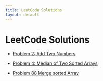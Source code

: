 ```yaml
---
title: LeetCode Solutions
layout: default
---
```


# LeetCode Solutions

- [Problem 2: Add Two Numbers](https://psharp725.github.io/assets/LeetCode/Problem2.html)

- [Problem 4: Median of Two Sorted Arrays](https://psharp725.github.io/assets/LeetCode/Problem4.html)

- [Problem 88 Merge sorted Array](https://psharp725.github.io/assets/LeetCode/Problem88.html)
